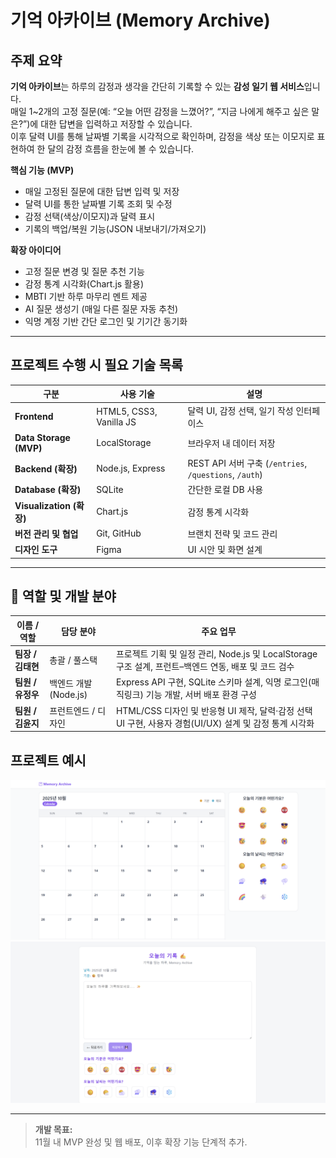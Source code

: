 # 기억 아카이브 (Memory Archive)

## 주제 요약
**기억 아카이브**는 하루의 감정과 생각을 간단히 기록할 수 있는 **감성 일기 웹 서비스**입니다.  
매일 1~2개의 고정 질문(예: “오늘 어떤 감정을 느꼈어?”, “지금 나에게 해주고 싶은 말은?”)에 대한 답변을 입력하고 저장할 수 있습니다.  
이후 달력 UI를 통해 날짜별 기록을 시각적으로 확인하며, 감정을 색상 또는 이모지로 표현하여 한 달의 감정 흐름을 한눈에 볼 수 있습니다.

**핵심 기능 (MVP)**
- 매일 고정된 질문에 대한 답변 입력 및 저장
- 달력 UI를 통한 날짜별 기록 조회 및 수정
- 감정 선택(색상/이모지)과 달력 표시
- 기록의 백업/복원 기능(JSON 내보내기/가져오기)

**확장 아이디어**
- 고정 질문 변경 및 질문 추천 기능
- 감정 통계 시각화(Chart.js 활용)
- MBTI 기반 하루 마무리 멘트 제공
- AI 질문 생성기 (매일 다른 질문 자동 추천)
- 익명 계정 기반 간단 로그인 및 기기간 동기화

---

## 프로젝트 수행 시 필요 기술 목록

| 구분 | 사용 기술 | 설명 |
|------|------------|------|
| **Frontend** | HTML5, CSS3, Vanilla JS | 달력 UI, 감정 선택, 일기 작성 인터페이스 |
| **Data Storage (MVP)** | LocalStorage | 브라우저 내 데이터 저장 |
| **Backend (확장)** | Node.js, Express | REST API 서버 구축 (`/entries`, `/questions`, `/auth`) |
| **Database (확장)** | SQLite | 간단한 로컬 DB 사용 |
| **Visualization (확장)** | Chart.js | 감정 통계 시각화 |
| **버전 관리 및 협업** | Git, GitHub | 브랜치 전략 및 코드 관리 |
| **디자인 도구** | Figma | UI 시안 및 화면 설계 |

---

## 👥 역할 및 개발 분야

| 이름 / 역할 | 담당 분야 | 주요 업무 |
|--------------|------------|------------|
| **팀장 / 김태현** | 총괄 / 풀스택 | 프로젝트 기획 및 일정 관리, Node.js 및 LocalStorage 구조 설계, 프런트–백엔드 연동, 배포 및 코드 검수 |
| **팀원 / 유정우** | 백엔드 개발 (Node.js) | Express API 구현, SQLite 스키마 설계, 익명 로그인(매직링크) 기능 개발, 서버 배포 환경 구성 |
| **팀원 / 김윤지** | 프런트엔드 / 디자인 | HTML/CSS 디자인 및 반응형 UI 제작, 달력·감정 선택 UI 구현, 사용자 경험(UI/UX) 설계 및 감정 통계 시각화 |

## 프로젝트 예시

![alt text](image.png)
![alt text](image-1.png)

---

> **개발 목표:**  
> 11월 내 MVP 완성 및 웹 배포, 이후 확장 기능 단계적 추가.

